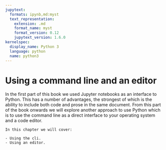 ```yaml
---
jupytext:
  formats: ipynb,md:myst
  text_representation:
    extension: .md
    format_name: myst
    format_version: 0.12
    jupytext_version: 1.6.0
kernelspec:
  display_name: Python 3
  language: python
  name: python3
---
```


# Using a command line and an editor

In the first part of this book we used Jupyter notebooks as an interface to
Python. This has a number of advantages, the strongest of which is the ability
to include both code and prose in the same document. From this part of the book
onwards we will explore another approach to use Python which is to use the
command line as a direct interface to your operating system and a code editor.

```{important}
In this chapter we will cover:

- Using the cli.
- Using an editor.
```
